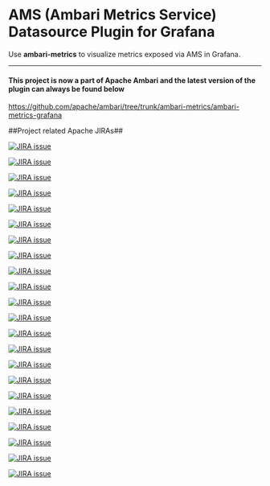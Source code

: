 # AMS (Ambari Metrics Service) Datasource Plugin for Grafana

Use **ambari-metrics** to visualize metrics exposed via AMS in Grafana. 

---

#### This project is now a part of Apache Ambari and the latest version of the plugin can always be found below

https://github.com/apache/ambari/tree/trunk/ambari-metrics/ambari-metrics-grafana

##Project related Apache JIRAs##

[![JIRA issue](https://img.shields.io/jira/issue/https/issues.apache.org/jira/AMBARI-14893.svg)](https://issues.apache.org/jira/browse/AMBARI-14893)

[![JIRA issue](https://img.shields.io/jira/issue/https/issues.apache.org/jira/AMBARI-14985.svg)](https://issues.apache.org/jira/browse/AMBARI-14985)

[![JIRA issue](https://img.shields.io/jira/issue/https/issues.apache.org/jira/AMBARI-14999.svg)](https://issues.apache.org/jira/browse/AMBARI-14999)

[![JIRA issue](https://img.shields.io/jira/issue/https/issues.apache.org/jira/AMBARI-15021.svg)](https://issues.apache.org/jira/browse/AMBARI-15021)

[![JIRA issue](https://img.shields.io/jira/issue/https/issues.apache.org/jira/AMBARI-15255.svg)](https://issues.apache.org/jira/browse/AMBARI-15255)

[![JIRA issue](https://img.shields.io/jira/issue/https/issues.apache.org/jira/AMBARI-15257.svg)](https://issues.apache.org/jira/browse/AMBARI-15257)

[![JIRA issue](https://img.shields.io/jira/issue/https/issues.apache.org/jira/AMBARI-15271.svg)](https://issues.apache.org/jira/browse/AMBARI-15271)

[![JIRA issue](https://img.shields.io/jira/issue/https/issues.apache.org/jira/AMBARI-15278.svg)](https://issues.apache.org/jira/browse/AMBARI-15278)

[![JIRA issue](https://img.shields.io/jira/issue/https/issues.apache.org/jira/AMBARI-15326.svg)](https://issues.apache.org/jira/browse/AMBARI-15326)

[![JIRA issue](https://img.shields.io/jira/issue/https/issues.apache.org/jira/AMBARI-15343.svg)](https://issues.apache.org/jira/browse/AMBARI-15343)

[![JIRA issue](https://img.shields.io/jira/issue/https/issues.apache.org/jira/AMBARI-15444.svg)](https://issues.apache.org/jira/browse/AMBARI-15444)

[![JIRA issue](https://img.shields.io/jira/issue/https/issues.apache.org/jira/AMBARI-15450.svg)](https://issues.apache.org/jira/browse/AMBARI-15450)

[![JIRA issue](https://img.shields.io/jira/issue/https/issues.apache.org/jira/AMBARI-15472.svg)](https://issues.apache.org/jira/browse/AMBARI-15472)

[![JIRA issue](https://img.shields.io/jira/issue/https/issues.apache.org/jira/AMBARI-15541.svg)](https://issues.apache.org/jira/browse/AMBARI-15541)

[![JIRA issue](https://img.shields.io/jira/issue/https/issues.apache.org/jira/AMBARI-15570.svg)](https://issues.apache.org/jira/browse/AMBARI-15570)

[![JIRA issue](https://img.shields.io/jira/issue/https/issues.apache.org/jira/AMBARI-15672.svg)](https://issues.apache.org/jira/browse/AMBARI-15672)

[![JIRA issue](https://img.shields.io/jira/issue/https/issues.apache.org/jira/AMBARI-15695.svg)](https://issues.apache.org/jira/browse/AMBARI-15695)

[![JIRA issue](https://img.shields.io/jira/issue/https/issues.apache.org/jira/AMBARI-15811.svg)](https://issues.apache.org/jira/browse/AMBARI-15811)

[![JIRA issue](https://img.shields.io/jira/issue/https/issues.apache.org/jira/AMBARI-15868.svg)](https://issues.apache.org/jira/browse/AMBARI-15868)

[![JIRA issue](https://img.shields.io/jira/issue/https/issues.apache.org/jira/AMBARI-16000.svg)](https://issues.apache.org/jira/browse/AMBARI-16000)

[![JIRA issue](https://img.shields.io/jira/issue/https/issues.apache.org/jira/AMBARI-16073.svg)](https://issues.apache.org/jira/browse/AMBARI-16073)

[![JIRA issue](https://img.shields.io/jira/issue/https/issues.apache.org/jira/AMBARI-16105.svg)](https://issues.apache.org/jira/browse/AMBARI-16105)

<!--
### If you already have Ambari Metrics UI as a part of your AMS Install, [go here](#createdash) to get started


**ToC**
 - [Install Grafana](#installg)
 - [Install Datasource Plugin](#installam)
 - [Access Grafana](#accessgraf)
 - [Add Datasource to Grafana](#addds)
  	- [Test Datasource](#testds)
 - [Create Dashboard](#createdash)
 - [Add a Graph](#addgraph)
 - [Save Dashboard](#savedash)
 - [Time Ranges](#timerange)
 - [Edit Panel/Graph](#editpanel)


----------
![enter image description here](https://raw.githubusercontent.com/prajwalrao/ambari-metrics/master/screenshots/full-dashboard.png)

----------
<a name="installg"></a>
### Install Grafana


You can install Grafana on any host.  It does not need to be co-located with Ambari Metrics Collector.  The only requirement is that it has network access to Ambari Metrics Collector.

**Install on CentOS/Red Hat:**
```
sudo yum install https://grafanarel.s3.amazonaws.com/builds/grafana-2.6.0-1.x86_64.rpm
```

**Install on Ubuntu/Debian:**
```
wget https://grafanarel.s3.amazonaws.com/builds/grafana_2.6.0_amd64.deb
sudo apt-get install -y adduser libfontconfig
sudo dpkg -i grafana_2.6.0_amd64.deb
```

**Install on SUSE/SLES:**
```
sudo rpm -i --nodeps grafana-2.6.0-1.x86_64.rpm
```
<a name="installam"></a> 
### Deploy ambari-metrics 

```
sudo wget https://github.com/prajwalrao/ambari-metrics/raw/master/dist/ambari-metrics.tar.gz
sudo tar zxvf ambari-metrics.tar.gz -C /usr/share/grafana/public/app/plugins/datasource
```

### Start Grafana

```
sudo service grafana-server start
```

<a name="accessgraf"></a> 
### Access Grafana

```
http://GRAFANA_HOST:3000 
```

---

<a name="addds"></a>
## Add Ambari Metrics Datasource in Grafana UI

**Add a Datasource**
>	- Click on "Datasources"
> 	- Click on "Add New" at the top 

![add-datasource](screenshots/1-add-datasource.png)

**Add a Datasource (continued)**

> 	1. Name of your Datasource
>	2. Type = AmbariMetrics
> 	3. Host+Port of your AMS installation. (usually host:6188) 
>  		- No trailing slashes
> 		- Nothing else needs to be changed
>  		- Click on Save.

![datasource-details](screenshots/2-datasource-details.png)


<a name="testds"></a>
**Test your Datasource**

>	To make sure it's all working, click on **Test Connection** and you should see a message that says "Data source is working". 


![test-datasource](screenshots/3-test-datasource.png)

---

<a name="createdash"></a>
## Creating a Dashboard

**To create a dashboard**

>	- Click on Dashboards on the left
>	- Click on "Home"
>	- Click on New at the bottom of the dropdown 

![Dashboard Dropdown](screenshots/4-dashboard-dropdown.png)



**To add a panel to your newly created dashboard**

>	- Click on the green button on the left(see image below)
>	- This will expand a flyout menu that will allow you to add a panel
>	- Choose Graph / Table / Single Stat

![Add Panel](screenshots/5-dashboard-graph-menu.png)

![Types of Panels](screenshots/6-graph-panels.png)


---

<a name="addgraph"></a>
**To add a Graph**


>	- Choose the Datasource you created earlier
>	- Once you've chosen the datasource, you should see the query editor show you some options

![Add a Graph](screenshots/7-choose-datasource.png)



>	- Choose the component you wish to see metrics for

![Add a Graph](screenshots/8-choose-component.png)



>	- Based on the component chosen, you should now see a list of metrics for it

![Add a Graph](screenshots/9-choose-metric.png)



>	- Choose hostname from the list of hosts if you wish to see metrics for a specific host.
>		- if hostname isn't chosen, metrics will be shown on a service component level. 

![Add a Graph](screenshots/10-choose-hostname.png)


> 	- By default the aggregator is avg. You can change it via the dropdown
> 	- You can choose to enable Rate by selecting the checkbox.
> 	- You can specify precision by checking the box and then selecting "days, hours, minutes or seconds"

![Select Options](screenshots/11-choose-agg-rate-precision.png)


**To change the title of the Panel**

>	- Click on the "General" tab
>	- Enter the name to change the title of the panel

![Change Panel Title](screenshots/12-change-panel-title.png)

**To change the Units for your metric**

>	- You can edit the units of your graph by clicking on **Axes & Grid** tab and clicking on "unit" as shown.

![Change Units](screenshots/15-change-units.png)

**To customise your graphs**

> 	- You can customise your graph by clicking on the **Display Styles** tab.
> 	- For ex: you can change the color of a specific metric by choosing a series specific override at the bottom.

![series specific override](screenshots/17-series-specific-override.png)


<a name="savedash"></a>
**To Save the Dashboard**

> 	- Click on the save icon next to the dashboard list dropdown on the top to save your dashboard.

![Save Dashboard](screenshots/13-save-dashboard.png)

<a name="editpanel"></a>
**To Edit a Graph**

> 	- Click on the title of your graph/panel and click on edit.

![Edit Graph](screenshots/19-edit-graph.png)


---
<a name="timerange"></a>
### Time Ranges

**To change the Time Range**

>	- To change the timerange click on the top right of your UI.
>		- This setting affects all your graphs inside the dashboard. If you wish to customise time for a specific graph [look here](#timeshift)
> 	- You can use the quick ranges provided or choose a time range of your choice. You can also choose a refresh duration for your dashboard or leave it at "off" to manually refresh.

![Timerange](screenshots/14-change-timerange.png)

<a name="timeshift"></a>
**To change the time range of one graph only**

>	- Use this in case you wish to change the time range for a specific graph without affecting the other graphs in your dashboard
>		- Click on the **Time Range** tab of your Graph
>		- You can then enter a value in the "Override Relative time" input box
>		- You will be able to confirm that this change has occured by looking at the top right of your graph which will show the override message.
>		- You can choose to hide this message if you wish to do so (by checking the "hide time override info")

![Timerange Override](screenshots/18-override-time.png)


---
-->
